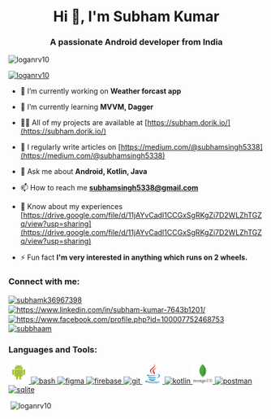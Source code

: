 
<h1 align="center">Hi 👋, I'm Subham Kumar</h1>
<h3 align="center">A passionate Android developer from India</h3>

<p align="left"> <img src="https://komarev.com/ghpvc/?username=loganrv10&label=Profile%20views&color=0e75b6&style=flat" alt="loganrv10" /> </p>

<p align="left"> <a href="https://github.com/ryo-ma/github-profile-trophy"><img src="https://github-profile-trophy.vercel.app/?username=loganrv10" alt="loganrv10" /></a> </p>

- 🔭 I’m currently working on **Weather forcast app**

- 🌱 I’m currently learning **MVVM, Dagger**

- 👨‍💻 All of my projects are available at [https://subham.dorik.io/](https://subham.dorik.io/)

- 📝 I regularly write articles on [https://medium.com/@subhamsingh5338](https://medium.com/@subhamsingh5338)

- 💬 Ask me about **Android, Kotlin, Java**

- 📫 How to reach me **subhamsingh5338@gmail.com**

- 📄 Know about my experiences [https://drive.google.com/file/d/11jAYvCadI1CCGxSgRKgZi7D2WLZhTGZq/view?usp=sharing](https://drive.google.com/file/d/11jAYvCadI1CCGxSgRKgZi7D2WLZhTGZq/view?usp=sharing)

- ⚡ Fun fact **I'm very interested in anything which runs on 2 wheels.**

<h3 align="left">Connect with me:</h3>
<p align="left">
<a href="https://twitter.com/subhamk36967398" target="blank"><img align="center" src="https://raw.githubusercontent.com/rahuldkjain/github-profile-readme-generator/master/src/images/icons/Social/twitter.svg" alt="subhamk36967398" height="30" width="40" /></a>
<a href="https://linkedin.com/in/https://www.linkedin.com/in/subham-kumar-7643b1201/" target="blank"><img align="center" src="https://raw.githubusercontent.com/rahuldkjain/github-profile-readme-generator/master/src/images/icons/Social/linked-in-alt.svg" alt="https://www.linkedin.com/in/subham-kumar-7643b1201/" height="30" width="40" /></a>
<a href="https://fb.com/https://www.facebook.com/profile.php?id=100007752468753" target="blank"><img align="center" src="https://raw.githubusercontent.com/rahuldkjain/github-profile-readme-generator/master/src/images/icons/Social/facebook.svg" alt="https://www.facebook.com/profile.php?id=100007752468753" height="30" width="40" /></a>
<a href="https://instagram.com/subbhaam" target="blank"><img align="center" src="https://raw.githubusercontent.com/rahuldkjain/github-profile-readme-generator/master/src/images/icons/Social/instagram.svg" alt="subbhaam" height="30" width="40" /></a>
</p>

<h3 align="left">Languages and Tools:</h3>
<p align="left"> <a href="https://developer.android.com" target="_blank"> <img src="https://raw.githubusercontent.com/devicons/devicon/master/icons/android/android-original-wordmark.svg" alt="android" width="40" height="40"/> </a> <a href="https://www.gnu.org/software/bash/" target="_blank"> <img src="https://www.vectorlogo.zone/logos/gnu_bash/gnu_bash-icon.svg" alt="bash" width="40" height="40"/> </a> <a href="https://www.figma.com/" target="_blank"> <img src="https://www.vectorlogo.zone/logos/figma/figma-icon.svg" alt="figma" width="40" height="40"/> </a> <a href="https://firebase.google.com/" target="_blank"> <img src="https://www.vectorlogo.zone/logos/firebase/firebase-icon.svg" alt="firebase" width="40" height="40"/> </a> <a href="https://git-scm.com/" target="_blank"> <img src="https://www.vectorlogo.zone/logos/git-scm/git-scm-icon.svg" alt="git" width="40" height="40"/> </a> <a href="https://www.java.com" target="_blank"> <img src="https://raw.githubusercontent.com/devicons/devicon/master/icons/java/java-original.svg" alt="java" width="40" height="40"/> </a> <a href="https://kotlinlang.org" target="_blank"> <img src="https://www.vectorlogo.zone/logos/kotlinlang/kotlinlang-icon.svg" alt="kotlin" width="40" height="40"/> </a> <a href="https://www.mongodb.com/" target="_blank"> <img src="https://raw.githubusercontent.com/devicons/devicon/master/icons/mongodb/mongodb-original-wordmark.svg" alt="mongodb" width="40" height="40"/> </a> <a href="https://postman.com" target="_blank"> <img src="https://www.vectorlogo.zone/logos/getpostman/getpostman-icon.svg" alt="postman" width="40" height="40"/> </a> <a href="https://www.sqlite.org/" target="_blank"> <img src="https://www.vectorlogo.zone/logos/sqlite/sqlite-icon.svg" alt="sqlite" width="40" height="40"/> </a> </p>

<p>&nbsp;<img align="center" src="https://github-readme-stats.vercel.app/api?username=loganrv10&show_icons=true&locale=en" alt="loganrv10" /></p>


